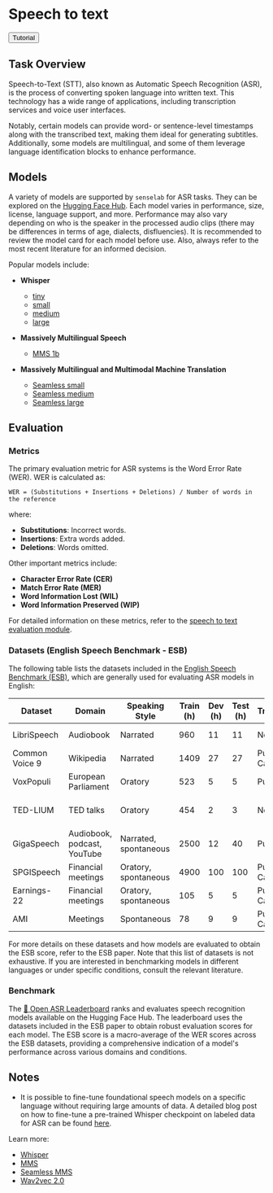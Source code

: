 # Speech to text


<button class="tutorial-button" onclick="window.location.href='https://github.com/sensein/senselab/blob/main/tutorials/audio/speech_to_text.ipynb'">Tutorial</button>


## Task Overview
Speech-to-Text (STT), also known as Automatic Speech Recognition (ASR), is the process of converting spoken language into written text. This technology has a wide range of applications, including transcription services and voice user interfaces.

Notably, certain models can provide word- or sentence-level timestamps along with the transcribed text, making them ideal for generating subtitles. Additionally, some models are multilingual, and some of them leverage language identification blocks to enhance performance.


## Models
A variety of models are supported by ```senselab``` for ASR tasks. They can be explored on the [Hugging Face Hub](https://huggingface.co/models?library=transformers&pipeline_tag=automatic-speech-recognition&sort=downloads). Each model varies in performance, size, license, language support, and more. Performance may also vary depending on who is the speaker in the processed audio clips (there may be differences in terms of age, dialects, disfluencies). It is recommended to review the model card for each model before use. Also, always refer to the most recent literature for an informed decision.

Popular models include:
- **Whisper**
  - [tiny](https://huggingface.co/openai/whisper-tiny)
  - [small](https://huggingface.co/openai/whisper-small)
  - [medium](https://huggingface.co/openai/whisper-medium)
  - [large](https://huggingface.co/openai/whisper-large-v3)

- **Massively Multilingual Speech**
  - [MMS 1b](https://huggingface.co/facebook/mms-1b-all)

- **Massively Multilingual and Multimodal Machine Translation**
  - [Seamless small](https://huggingface.co/facebook/seamless-m4t-unity-small-s2t)
  - [Seamless medium](https://huggingface.co/facebook/hf-seamless-m4t-medium)
  - [Seamless large](https://huggingface.co/facebook/seamless-m4t-v2-large)

## Evaluation
### Metrics
The primary evaluation metric for ASR systems is the Word Error Rate (WER). WER is calculated as:

    WER = (Substitutions + Insertions + Deletions) / Number of words in the reference

where:
- **Substitutions**: Incorrect words.
- **Insertions**: Extra words added.
- **Deletions**: Words omitted.

Other important metrics include:
- **Character Error Rate (CER)**
- **Match Error Rate (MER)**
- **Word Information Lost (WIL)**
- **Word Information Preserved (WIP)**

For detailed information on these metrics, refer to the [speech to text evaluation module](speech_to_text_evaluation).

### Datasets (English Speech Benchmark - ESB)
The following table lists the datasets included in the [English Speech Benchmark (ESB)](https://arxiv.org/abs/2210.13352), which are generally used for evaluating ASR models in English:

| Dataset        | Domain                  | Speaking Style      | Train (h) | Dev (h) | Test (h) | Transcriptions         | License            |
|----------------|-------------------------|---------------------|-----------|---------|----------|------------------------|--------------------|
| LibriSpeech    | Audiobook               | Narrated            | 960       | 11      | 11       | Normalized             | CC-BY-4.0          |
| Common Voice 9 | Wikipedia               | Narrated            | 1409      | 27      | 27       | Punctuated & Cased     | CC0-1.0            |
| VoxPopuli      | European Parliament     | Oratory             | 523       | 5       | 5        | Punctuated             | CC0                |
| TED-LIUM       | TED talks               | Oratory             | 454       | 2       | 3        | Normalized             | CC-BY-NC-ND 3.0    |
| GigaSpeech     | Audiobook, podcast, YouTube | Narrated, spontaneous | 2500 | 12      | 40       | Punctuated             | Apache-2.0         |
| SPGISpeech     | Financial meetings      | Oratory, spontaneous| 4900      | 100     | 100      | Punctuated & Cased     | User Agreement     |
| Earnings-22    | Financial meetings      | Oratory, spontaneous| 105       | 5       | 5        | Punctuated & Cased     | CC-BY-SA-4.0       |
| AMI            | Meetings                | Spontaneous         | 78        | 9       | 9        | Punctuated & Cased     | CC-BY-4.0          |

For more details on these datasets and how models are evaluated to obtain the ESB score, refer to the ESB paper.
Note that this list of datasets is not exhaustive. If you are interested in benchmarking models in different languages or under specific conditions, consult the relevant literature.

### Benchmark
The [🤗 Open ASR Leaderboard](https://huggingface.co/spaces/hf-audio/open_asr_leaderboard) ranks and evaluates speech recognition models available on the Hugging Face Hub. The leaderboard uses the datasets included in the ESB paper to obtain robust evaluation scores for each model. The ESB score is a macro-average of the WER scores across the ESB datasets, providing a comprehensive indication of a model's performance across various domains and conditions.

## Notes
- It is possible to fine-tune foundational speech models on a specific language without requiring large amounts of data. A detailed blog post on how to fine-tune a pre-trained Whisper checkpoint on labeled data for ASR can be found [here](https://huggingface.co/blog/fine-tune-whisper).

Learn more:
- [Whisper](https://arxiv.org/abs/2212.04356)
- [MMS](https://arxiv.org/abs/2305.13516)
- [Seamless MMS](https://arxiv.org/abs/2308.11596)
- [Wav2vec 2.0](https://arxiv.org/abs/2006.11477)
